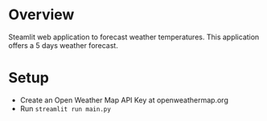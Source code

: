 # Overview

Steamlit web application to forecast weather temperatures.
This application offers a 5 days weather forecast.

# Setup

* Create an Open Weather Map API Key at openweathermap.org
* Run `streamlit run main.py`